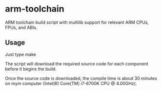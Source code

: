 # arm-toolchain
ARM toolchain build script with multilib support for relevant ARM CPUs, FPUs, and ABIs.

## Usage

Just type make

The script will download the required source code for each component before it begins the build.

Once the source code is downloaded, the compile time is about 30 minutes on mym computer (Intel(R) Core(TM) i7-6700K CPU @ 4.00GHz).
